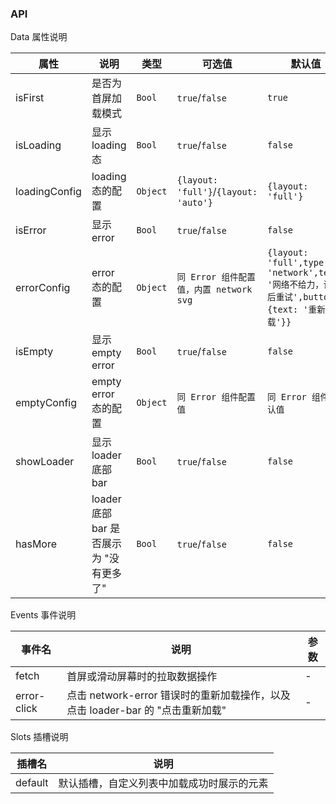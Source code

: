 ### API

<div class="card">

Data 属性说明

| 属性 | 说明 | 类型 | 可选值 | 默认值 |
| --- | --- | --- | --- | --- |
| isFirst | 是否为首屏加载模式 | `Bool` | `true`/`false` | `true` |
| isLoading | 显示 loading 态 | `Bool` | `true`/`false` | `false` |
| loadingConfig | loading 态的配置 | `Object` | `{layout: 'full'}`/`{layout: 'auto'}` | `{layout: 'full'}` |
| isError | 显示 error | `Bool` | `true`/`false` | `false` |
| errorConfig | error 态的配置 | `Object` | `同 Error 组件配置值，内置 network svg` | `{layout: 'full',type: 'network',text: '网络不给力，请稍后重试',button: {text: '重新加载'}}` |
| isEmpty | 显示 empty error | `Bool` | `true`/`false` | `false` |
| emptyConfig | empty error 态的配置 | `Object` | `同 Error 组件配置值` | `同 Error 组件默认值` |
| showLoader | 显示 loader 底部 bar | `Bool` | `true`/`false` | `false` |
| hasMore | loader 底部 bar 是否展示为 "没有更多了" | `Bool` | `true`/`false` | `false` |

</div>

<div class="card">

Events 事件说明

| 事件名 | 说明 | 参数 |
| --- | --- | --- |
| fetch | 首屏或滑动屏幕时的拉取数据操作 | - |
| error-click | 点击 network-error 错误时的重新加载操作，以及点击 loader-bar 的 "点击重新加载" | - |

</div>

<div class="card">

Slots 插槽说明

| 插槽名 | 说明 |
|-----------|-----------|
| default | 默认插槽，自定义列表中加载成功时展示的元素 |

</div>
